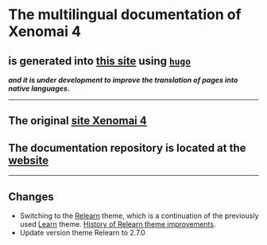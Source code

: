 # The multilingual documentation of Xenomai 4
## is generated into [this site](https://the-going.github.io/evlproject/) using [`hugo`](https://gohugo.io/)
*__and it is under development to improve the translation of pages into native languages.__*

---

## The original [site Xenomai 4](https://evlproject.org)

## The documentation repository is located at the [website](https://source.denx.de/Xenomai/xenomai4/website)

---
## Changes

 * Switching to the [Relearn](https://relearn.netlify.app/) theme, which is
   a continuation of the previously used [Learn](https://learn.netlify.com/en/) theme.
   [History of Relearn theme improvements](https://relearn.netlify.app/basics/history/).
 * Update version theme Relearn to 2.7.0
